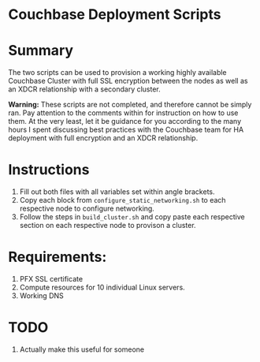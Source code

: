 # Couchbase Deployment Scripts

# Summary

The two scripts can be used to provision a working highly available Couchbase Cluster with full SSL encryption between the nodes as well as an XDCR relationship with a secondary cluster.

**Warning:** These scripts are not completed, and therefore cannot be simply ran. Pay attention to the comments within for instruction on how to use them. At the very least, let it be guidance for you according to the many hours I spent discussing best practices with the Couchbase team for HA deployment with full encryption and an XDCR relationship.

# Instructions

1. Fill out both files with all variables set within angle brackets. 
2. Copy each block from `configure_static_networking.sh` to each respective node to configure networking.
3. Follow the steps in `build_cluster.sh` and copy paste each respective section on each respective node to provison a cluster. 

# Requirements:

1. PFX SSL certificate
2. Compute resources for 10 individual Linux servers. 
3. Working DNS

# TODO

1. Actually make this useful for someone
